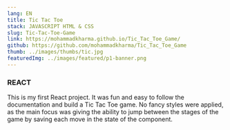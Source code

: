 ```yaml
---
lang: EN
title: Tic Tac Toe
stack: JAVASCRIPT HTML & CSS
slug: Tic-Tac-Toe-Game
link: https://mohammadkharma.github.io/Tic_Tac_Toe_Game/
github: https://github.com/mohammadkharma/Tic_Tac_Toe_Game
thumb: ../images/thumbs/tic.jpg
featuredImg: ../images/featured/p1-banner.png
---
```


### REACT

This is my first React project. It was fun and easy to follow the documentation and build a Tic Tac Toe game. No fancy styles were applied, as the main focus was giving the ability to jump between the stages of the game by saving each move in the state of the component.
